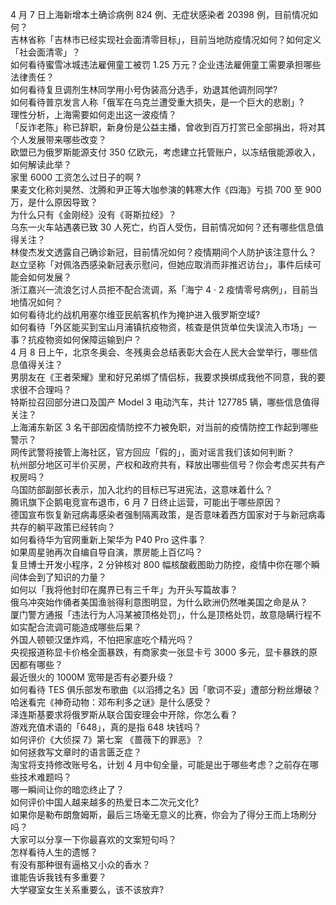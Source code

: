 4 月 7 日上海新增本土确诊病例 824 例、无症状感染者 20398 例，目前情况如何？  
吉林省称「吉林市已经实现社会面清零目标」，目前当地防疫情况如何？如何定义「社会面清零」？  
如何看待蜜雪冰城违法雇佣童工被罚 1.25 万元？企业违法雇佣童工需要承担哪些法律责任？  
如何看待复旦调剂生林同学用小号伪装高分选手，劝退其他调剂同学?  
如何看待普京发言人称「俄军在乌克兰遭受重大损失，是一个巨大的悲剧」?  
理性分析，上海需要如何走出这一波疫情？  
「反诈老陈」称已辞职，新身份是公益主播，曾收到百万打赏已全部捐出，将对其个人发展带来哪些改变？  
欧盟已为俄罗斯能源支付 350 亿欧元，考虑建立托管账户，以冻结俄能源收入，如何解读此举？  
家里 6000 工资怎么过日子的啊 ?  
果麦文化称刘昊然、沈腾和尹正等大咖参演的韩寒大作《四海》亏损 700 至 900 万，是什么原因导致？  
为什么只有《金刚经》没有《哥斯拉经》？  
乌东一火车站遇袭已致 30 人死亡，约百人受伤，目前情况如何？还有哪些信息值得关注？  
林俊杰发文透露自己确诊新冠，目前情况如何？疫情期间个人防护该注意什么？  
赵立坚称「对佩洛西感染新冠表示慰问，但她应取消而非推迟访台」，事件后续可能会如何发展？  
浙江嘉兴一流浪乞讨人员拒不配合流调，系「海宁 4 · 2 疫情零号病例」，目前当地情况如何？  
如何看待北约战机用塞尔维亚民航客机作为掩护进入俄罗斯空域?  
如何看待「外区能买到宝山月浦镇抗疫物资，核查是供货单位失误流入市场」一事？抗疫物资如何保障运输到户？  
4 月 8 日上午，北京冬奥会、冬残奥会总结表彰大会在人民大会堂举行，哪些信息值得关注？  
男朋友在《王者荣耀》里和好兄弟绑了情侣标，我要求换绑成我他不同意，我的要求很不合理吗？  
特斯拉召回部分进口及国产 Model 3 电动汽车，共计 127785 辆，哪些信息值得关注？  
上海浦东新区 3 名干部因疫情防控不力被免职，对当前的疫情防控工作起到哪些警示？  
网传武警将接管上海社区，官方回应「假的」，面对谣言我们该如何判断？  
杭州部分地区可半价买房，产权和政府共有，释放出哪些信号？你会考虑买共有产权房吗？  
乌国防部副部长表示，加入北约的目标已写进宪法，这意味着什么？  
腾讯旗下企鹅电竞宣布退市，6 月 7 日终止运营，可能出于哪些原因？  
德国宣布恢复新冠病毒感染者强制隔离政策，是否意味着西方国家对于与新冠病毒共存的躺平政策已经转向？  
如何看待华为官网重新上架华为 P40 Pro 这件事？  
如果周星驰再次自编自导自演，票房能上百亿吗？  
复旦博士开发小程序，2 分钟核对 800 幅核酸截图助力防控，疫情中你在哪个瞬间体会到了知识的力量？  
如何以「我将他封印在魔界已有三千年」为开头写篇故事？  
俄乌冲突始作俑者美国渔翁得利意图明显，为什么欧洲仍然唯美国之命是从？  
厦门警方通报「违法行为人冯某被顶格处罚」，什么是顶格处罚，故意隐瞒行程不如实配合流调可能造成哪些后果？  
外国人顿顿汉堡炸鸡，不怕把家底吃个精光吗？  
央视报道称显卡价格全面暴跌，有商家卖一张显卡亏 3000 多元，显卡暴跌的原因都有哪些？  
最近很火的 1000M 宽带是否有必要升级？  
如何看待 TES 俱乐部发布歌曲《以滔搏之名》因「歌词不妥」遭部分粉丝爆破？  
哈迷看完《神奇动物：邓布利多之谜》是什么感受？  
泽连斯基要求将俄罗斯从联合国安理会中开除，你怎么看？  
游戏充值术语的「648」，真的是指 648 块钱吗？  
如何评价《大侦探 7》第七案 《蔷薇下的罪恶》？  
如何拯救写文章时的语言匮乏症？  
淘宝将支持修改账号名，计划 4 月中旬全量，可能是出于哪些考虑？之前存在哪些技术难题吗？  
哪一瞬间让你的暗恋终止了？  
如何评价中国人越来越多的热爱日本二次元文化?  
如果你是勒布朗詹姆斯，最后三场毫无意义的比赛，你会为了得分王而上场刷分吗？  
大家可以分享一下你最喜欢的文案短句吗？  
怎样看待人生的遗憾？  
有没有那种很有逼格又小众的香水？  
谁能告诉我钱有多重要？  
大学寝室女生关系重要么，该不该放弃?  
